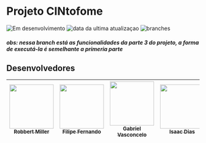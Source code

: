 # Projeto CINtofome

![Em desenvolvimento](https://img.shields.io/badge/status-em%20desenvolvimento-blue)
![data da ultima atualizaçao](https://img.shields.io/badge/data%20da%20%C3%BAltima%20vers%C3%A3o-abril-green)
![branches](https://img.shields.io/badge/branches-2-orange)

#### _obs: nessa branch está as funcionalidades da parte 3 do projeto, a forma de executá-la é semelhante a primeria parte_

## Desenvolvedores

| [<img src="https://avatars.githubusercontent.com/u/93690581?v=4" width=115><br><sub>Robbert Miller</sub>](https://github.com/rmls2) | [<img src="https://avatars.githubusercontent.com/u/47424471?v=4" width=115><br><sub>Filipe Fernando</sub>](https://github.com/lipe-1512) | [<img src="https://avatars.githubusercontent.com/u/86261975?v=4" width=115><br><sub>Gabriel Vasconcelo</sub>](https://github.com/GabrielVasconcel) | [<img src="https://avatars.githubusercontent.com/u/87576126?v=4" width=115><br><sub>Isaac Dias</sub>](https://github.com/diasisaac) | [<img src="https://avatars.githubusercontent.com/u/94053358?v=4" width=115><br><sub>Bruno Carvalho</sub>](https://github.com/BrunoCS8) |
| :---------------------------------------------------------------------------------------------------------------------------------: | :--------------------------------------------------------------------------------------------------------------------------------------: | :------------------------------------------------------------------------------------------------------------------------------------------------: | :---------------------------------------------------------------------------------------------------------------------------------: | :------------------------------------------------------------------------------------------------------------------------------------: |
